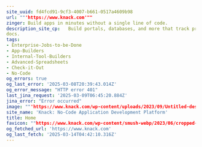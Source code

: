 ```yaml
---
site_uuid: fd4fcd91-9cf3-4007-b661-0517a4609b98
url: ""'https://www.knack.com'""
zinger: Build apps in minutes without a single line of code.
description_site_cp:   Build portals, databases, and more that track projects, people, assets, and
docs.
tags:
- Enterprise-Jobs-to-be-Done
- App-Builders
- Internal-Tool-Builders
- Advanced-Spreadsheets
- Check-it-Out
- No-Code
og_errors: true
og_last_error: '2025-03-08T20:39:43.014Z'
og_error_message: "HTTP error 401"
last_jina_request: '2025-03-09T06:45:20.884Z'
jina_error: "Error occurred"
image: ""'https://www.knack.com/wp-content/uploads/2023/09/Untitled-design-87.png'""
site_name: 'Knack: No-Code Application Development Platform'
title: Home
favicon: ""https://www.knack.com/wp-content/smush-webp/2023/06/cropped-favicon-1-192x192.png.webp""
og_fetched_url: 'https://www.knack.com'
og_last_fetch: '2025-03-14T04:42:10.316Z'
---
```


